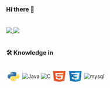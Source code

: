 ### Hi there 👋

#
<a href="https://github.com/BrunoEstrella1707">
   <img height="180em" src="https://github-readme-stats.vercel.app/api?username=BrunoEstrella1707&show_icons=true&theme=dracula&include_all_commits=true&count_private=true"/>
</a>
<a href="https://github.com/BrunoEstrella1707">
   <img height="180em" src="https://github-readme-stats.vercel.app/api/top-langs/?username=BrunoEstrella1707&layout=compact&langs_count=7&theme=dracula"/>
</a>
  
#
### 🛠 Knowledge in
<div style="display: inline_block"><br>
   <img align="center" alt="Python" height="30" width="40" src="https://raw.githubusercontent.com/devicons/devicon/master/icons/python/python-original.svg">
   <img align="center" alt="Java" height="30" width="40" src="https://cdn.jsdelivr.net/gh/devicons/devicon/icons/java/java-original-wordmark.svg">
   <img align="center" alt="C" height="30" width="40" src="https://cdn.jsdelivr.net/gh/devicons/devicon/icons/c/c-original.svg">
   <img align="center" alt="HTML" height="30" width="40" src="https://raw.githubusercontent.com/devicons/devicon/master/icons/html5/html5-original.svg">
   <img align="center" alt="CSS" height="30" width="40" src="https://raw.githubusercontent.com/devicons/devicon/master/icons/css3/css3-original.svg">
   <img align="center" alt="mysql" height="30" width="40" src="https://cdn.jsdelivr.net/gh/devicons/devicon/icons/mysql/mysql-original.svg">
</div>

#

<!--
**BrunoEstrella1707/BrunoEstrella1707** is a ✨ _special_ ✨ repository because its `README.md` (this file) appears on your GitHub profile.

Here are some ideas to get you started:

- 🔭 I’m currently working on ...
- 🌱 I’m currently learning ...
- 👯 I’m looking to collaborate on ...
- 🤔 I’m looking for help with ...
- 💬 Ask me about ...
- 📫 How to reach me: ...
- 😄 Pronouns: ...
- ⚡ Fun fact: ...
-->

